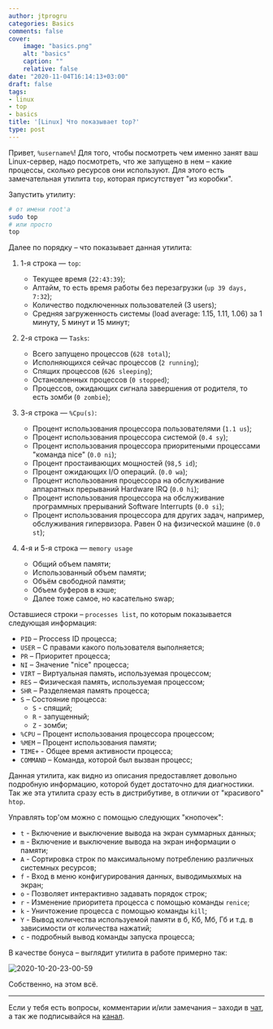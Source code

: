 ```yaml
---
author: jtprogru
categories: Basics
comments: false
cover:
    image: "basics.png"
    alt: "basics"
    caption: ""
    relative: false
date: "2020-11-04T16:14:13+03:00"
draft: false
tags:
- linux
- top
- basics
title: '[Linux] Что показывает top?'
type: post
---
```


Привет, `%username%`! Для того, чтобы посмотреть чем именно занят ваш Linux-сервер, надо посмотреть, что же запущено в нем – какие процессы, сколько ресурсов они используют. Для этого есть замечательная утилита `top`, которая присутствует "из коробки".

Запустить утилиту:

```bash
# от имени root'а
sudo top
# или просто
top
```

Далее по порядку – что показывает данная утилита:

1. 1-я строка — `top`:
    - Текущее время (`22:43:39`);
    - Аптайм, то есть время работы без перезагрузки (`up 39 days, 7:32`);
    - Количество подключенных пользователей (3 users);
    - Средняя загруженность системы (load average: 1.15, 1.11, 1.06) за 1 минуту, 5 минут и 15 минут;

2. 2-я строка — `Tasks`:
    - Всего запущено процессов (`628 total`);
    - Исполняющихся сейчас процессов (`2 running`);
    - Спящих процессов (`626 sleeping`);
    - Остановленных процессов (`0 stopped`);
    - Процессов, ожидающих сигнала завершения от родителя, то есть зомби (`0 zombie`);

3. 3-я строка — `%Cpu(s)`:
    - Процент иcпользования процессора пользователями (`1.1 us`);
    - Процент иcпользования процессора системой (`0.4 sy`);
    - Процент использования процессора приоритеными процессами "команда nice" (`0.0 ni`);
    - Процент простаивающих мощностей (`98,5 id`);
    - Процент ожидающих I/O операций. (`0.0 wa`);
    - Процент использования процессора на обслуживание аппаратных прерываний Hardware IRQ (`0.0 hi`);
    - Процент использования процессора на обслуживание программных прерываний Software Interrupts (`0.0 si`);
    - Процент использования процессора для других задач, например, обслуживания гипервизора. Равен 0 на физической машине (`0.0 st`);

4. 4-я и 5-я строка — `memory usage`
    - Общий объем памяти;
    - Использованный объем памяти;
    - Объём свободной памяти;
    - Объем буферов в кэше;
    - Далее тоже самое, но касательно swap;

Оставшиеся строки – `processes list`, по которым показывается следующая информация:

- `PID` – Proccess ID процесса;
- `USER` – С правами какого пользователя выполняется;
- `PR` – Приоритет процесса;
- `NI` – Значение "nice" процесса;
- `VIRT` – Виртуальная память, используемая процессом;
- `RES` – Физическая память, используемая процессом;
- `SHR` – Разделяемая память процесса;
- `S` – Состояние процесса:
  - `S` - спящий;
  - `R` - запущенный;
  - `Z` - зомби;
- `%CPU` – Процент использования процессора процессом;
- `%MEM` – Процент использования памяти;
- `TIME+` - Общее время активности процесса;
- `COMMAND` – Команда, которой был вызван процесс;

Данная утилита, как видно из описания предоставляет довольно подробную информацию, которой будет достаточно для диагностики. Так же эта утилита сразу есть в дистрибутиве, в отличии от "красивого" `htop`.

Управлять top'ом можно с помощью следующих "кнопочек":

- `t` - Включение и выключение вывода на экран суммарных данных;
- `m` - Включение и выключение вывода на экран информации о памяти;
- `A` - Сортировка строк по максимальному потреблению различных системных ресурсов;
- `f` - Вход в меню конфигурирования данных, выводимыхмых на экран;
- `o` - Позволяет интерактивно задавать порядок строк;
- `r` - Изменение приоритета процесса с помощью команды `renice`;
- `k` - Уничтожение процесса с помощью команды `kill`;
- `Y` - Вывод количества используемой памяти в б, Кб, Мб, Гб и т.д. в зависимости от количества нажатий;
- `с` - подробный вывод команды запуска процесса;

В качестве бонуса – выглядит утилита в работе примерно так:

![2020-10-20-23-00-59](https://i.ibb.co/Lt9XPb0/2020-10-20-23-00-59.png)

Собственно, на этом всё.

---
Если у тебя есть вопросы, комментарии и/или замечания – заходи в [чат](https://ttttt.me/jtprogru_chat), а так же подписывайся на [канал](https://ttttt.me/jtprogru_channel).
